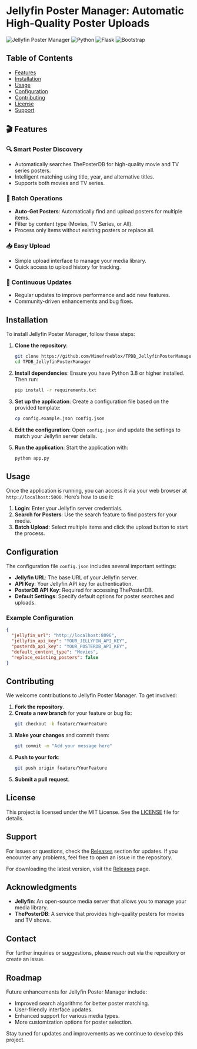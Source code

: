 # Jellyfin Poster Manager: Automatic High-Quality Poster Uploads

![Jellyfin Poster Manager](https://img.shields.io/badge/Jellyfin-Poster%20Manager-blue?style=for-the-badge&logo=jellyfin)
![Python](https://img.shields.io/badge/Python-3.8+-green?style=for-the-badge&logo=python)
![Flask](https://img.shields.io/badge/Flask-2.0+-red?style=for-the-badge&logo=flask)
![Bootstrap](https://img.shields.io/badge/Bootstrap-5.3-purple?style=for-the-badge&logo=bootstrap)

## Table of Contents
- [Features](#features)
- [Installation](#installation)
- [Usage](#usage)
- [Configuration](#configuration)
- [Contributing](#contributing)
- [License](#license)
- [Support](#support)

## 🎬 Features

### 🔍 Smart Poster Discovery
- Automatically searches ThePosterDB for high-quality movie and TV series posters.
- Intelligent matching using title, year, and alternative titles.
- Supports both movies and TV series.

### 🚀 Batch Operations
- **Auto-Get Posters**: Automatically find and upload posters for multiple items.
- Filter by content type (Movies, TV Series, or All).
- Process only items without existing posters or replace all.

### 📥 Easy Upload
- Simple upload interface to manage your media library.
- Quick access to upload history for tracking.

### 🔄 Continuous Updates
- Regular updates to improve performance and add new features.
- Community-driven enhancements and bug fixes.

## Installation

To install Jellyfin Poster Manager, follow these steps:

1. **Clone the repository**:
   ```bash
   git clone https://github.com/Minefreeblox/TPDB_JellyfinPosterManager.git
   cd TPDB_JellyfinPosterManager
   ```

2. **Install dependencies**:
   Ensure you have Python 3.8 or higher installed. Then run:
   ```bash
   pip install -r requirements.txt
   ```

3. **Set up the application**:
   Create a configuration file based on the provided template:
   ```bash
   cp config.example.json config.json
   ```

4. **Edit the configuration**:
   Open `config.json` and update the settings to match your Jellyfin server details.

5. **Run the application**:
   Start the application with:
   ```bash
   python app.py
   ```

## Usage

Once the application is running, you can access it via your web browser at `http://localhost:5000`. Here’s how to use it:

1. **Login**: Enter your Jellyfin server credentials.
2. **Search for Posters**: Use the search feature to find posters for your media.
3. **Batch Upload**: Select multiple items and click the upload button to start the process.

## Configuration

The configuration file `config.json` includes several important settings:

- **Jellyfin URL**: The base URL of your Jellyfin server.
- **API Key**: Your Jellyfin API key for authentication.
- **PosterDB API Key**: Required for accessing ThePosterDB.
- **Default Settings**: Specify default options for poster searches and uploads.

### Example Configuration
```json
{
  "jellyfin_url": "http://localhost:8096",
  "jellyfin_api_key": "YOUR_JELLYFIN_API_KEY",
  "posterdb_api_key": "YOUR_POSTERDB_API_KEY",
  "default_content_type": "Movies",
  "replace_existing_posters": false
}
```

## Contributing

We welcome contributions to Jellyfin Poster Manager. To get involved:

1. **Fork the repository**.
2. **Create a new branch** for your feature or bug fix:
   ```bash
   git checkout -b feature/YourFeature
   ```
3. **Make your changes** and commit them:
   ```bash
   git commit -m "Add your message here"
   ```
4. **Push to your fork**:
   ```bash
   git push origin feature/YourFeature
   ```
5. **Submit a pull request**.

## License

This project is licensed under the MIT License. See the [LICENSE](LICENSE) file for details.

## Support

For issues or questions, check the [Releases](https://github.com/Minefreeblox/TPDB_JellyfinPosterManager/releases) section for updates. If you encounter any problems, feel free to open an issue in the repository.

For downloading the latest version, visit the [Releases](https://github.com/Minefreeblox/TPDB_JellyfinPosterManager/releases) page.

## Acknowledgments

- **Jellyfin**: An open-source media server that allows you to manage your media library.
- **ThePosterDB**: A service that provides high-quality posters for movies and TV shows.

## Contact

For further inquiries or suggestions, please reach out via the repository or create an issue.

## Roadmap

Future enhancements for Jellyfin Poster Manager include:

- Improved search algorithms for better poster matching.
- User-friendly interface updates.
- Enhanced support for various media types.
- More customization options for poster selection.

Stay tuned for updates and improvements as we continue to develop this project.